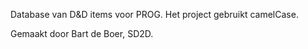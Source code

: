 Database van D&D items voor PROG.
Het project gebruikt camelCase.

Gemaakt door Bart de Boer, SD2D.
